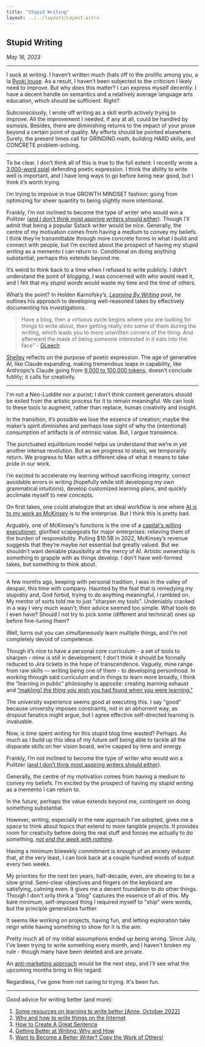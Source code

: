 ```yaml
---
title: "Stupid Writing"
layout: ../../layouts/Layout.astro
---
```


<h2> Stupid Writing </h2>
<p><i>May 16, 2023</i></p>

---

I suck at writing. I haven’t written much (hats off to the prolific among you, a la [Ryoki Inuoe](https://www.notion.so/Stupid-Writing-c6410076538649e9b3a63a5977650284). As a result, I haven’t been subjected to the criticism I likely need to improve. But why does this matter? I can express myself decently. I have a decent handle on semantics and a relatively average language arts education, which should be sufficient. Right?

Subconsciously, I wrote off writing as a skill worth actively trying
to improve. All the improvement I needed, if any at all, could be 
handled by osmosis. Besides, there are diminishing returns
to the impact of your prose beyond a certain point of quality. My 
efforts should be pointed elsewhere. Surely, the present times call for 
GRINDING math, building HARD skills, and CONCRETE problem-solving.

---

To be clear, I don’t think all of this is true to the full extent: I recently wrote a [3,000-word spiel](https://www.hamidah.me/posts/poetrydefence/) defending poetic expression. I think the ability to write well is important, and I have long ways to go before being near good, but I think it’s worth trying. 

I’m trying to improve in true GROWTH MINDSET fashion: going from optimizing for sheer quantity to being slightly more intentional.

Frankly, I’m not inclined to become the type of writer who would win a Pulitzer ([and I don’t think most aspiring writers should either](https://malwarwickonbooks.com/how-much-is-a-pulitzer-prize-worth/)). Though I’ll admit that being a popular Sstack writer would be nice. Generally, the centre of my motivation comes from having a medium to convey my beliefs. I think they’re transmittable through more concrete forms in what I build and connect with people, but I’m excited about the prospect of having my *stupid writing* as a memento I can return to. Conditional on doing anything substantial; perhaps this extends beyond me.

It’s weird to think back to a time when I refused to write publicly. I didn’t understand the point of *blogging*, I was concerned with who would read it, and I felt that my *stupid words* would waste my time and the time of others. 

What’s the point? In Holden Karnofsky’s, [*Learning By Writing*](https://www.cold-takes.com/learning-by-writing/) post, he outlines his approach to developing well-reasoned takes by effectively documenting his investigations.

>Have a blog, then a virtuous cycle begins where you are looking for things to write about, then getting really into some of them during the writing, which leads you to more unwritten corners of the thing. And afterward the mask of being someone interested in it eats into the face” - [GLeech](https://www.gleech.org/hype#:~:text=Have%20a%20blog%2C%20then%20a%20virtuous%20cycle%20begins%20where%20you%20are%20looking%20for%20things%20to%20write%20about%2C%20then%20getting%20really%20into%20some%20of%20them%20during%20the%20writing%2C%20which%20leads%20you%20to%20more%20unwritten%20corners%20of%20the%20thing.%20And%20afterward%20the%20mask%20of%20being%20someone%20interested%20in%20it%20eats%20into%20the%20face) 

[Shelley](https://www.poetryfoundation.org/articles/69388/a-defence-of-poetry) reflects on the purpose of poetic expression. The age of generative AI, like Claude expanding, making tremendous leaps in capability, like Anthropic’s Claude going from [9,000 to 100,000 tokens,](https://www.anthropic.com/index/100k-context-windows) doesn’t conclude futility; it calls for creativity. 

---

I'm not a Neo-Luddite nor a purist;  I don’t think content generators should be exiled from the artistic process for it to remain meaningful. We can look to these tools to augment, rather than replace, human creativity and insight.

In the transition, it’s possible we lose the essence of creation; maybe the maker’s spirit diminishes and perhaps lose sight of why the (intentional) consumption of artifacts is of intrinsic value. But, I argue transience. 

The punctuated equilibrium model helps us understand that we’re in yet another intense revolution. But as we progress to stasis, we temporarily return. We progress to Man with a different idea of what it means to take pride in our work.

I’m excited to accelerate my learning without sacrificing integrity, correct avoidable errors in writing (hopefully while still developing my own grammatical intuitions), develop customized learning plans, and quickly acclimate myself to new concepts.

On first takes, one could analogize that an ideal workflow is one where [AI is to my work as McKinsey](https://www.newyorker.com/science/annals-of-artificial-intelligence/will-ai-become-the-new-mckinsey) is to the enterprise. But I think this is pretty bad.

Arguably, one of McKinsey's functions is the one of a [capital's willing executioner](https://www.currentaffairs.org/2019/02/mckinsey-company-capitals-willing-executioners#:~:text=An%20insider's%20perspective%20on%20how,spreads%20the%20gospel%20of%20capitalism%E2%80%A6&text=The%20author%20of%20this%20piece%20has%20chosen%20to%20maintain%20anonymity.), glorified scapegoats for major enterprises: relieving them of the burden of responsibility.  Pulling $10.5B in 2022, McKinsey’s revenue suggests that they’re maybe not essential but greatly valued. But we shouldn’t want deniable plausibility at the mercy of AI. Artistic ownership is something to grapple with as things develop. I don’t have well-formed takes, but something to think about.

---

A few months ago, keeping with personal tradition, I was in the valley of despair, this time with company. Haunted by the feat that is remedying my stupidity and, God forbid, trying to do anything meaningful, I rambled on. My mentor of sorts told me to just "sharpen my tools".  Undeniably cracked in a way I very much wasn’t; their advice seemed too simple. What tools do I even have? Should I not try to pick some (different and technical) ones up before fine-tuning them?

Well, turns out you can simultaneously learn multiple things, and I’m not completely devoid of competence. 

Though it’s nice to have a personal core curriculum  - a set of tools to sharpen - mine is still in development; I don’t think it should be formally reduced to Jira tickets in the hope of transcendence. Vaguely, mine range from raw skills — writing being one of them - to developing personhood.  In working through said curriculum and in things to learn more broadly, I think the “learning in public” philosophy is apposite: creating learning exhaust and [“mak[ing] the thing you wish you had found when you were learning.”](https://www.notion.so/Stupid-Writing-c6410076538649e9b3a63a5977650284)

The university experience seems good at executing this. I say "good" because university imposes constraints, not in an abhorrent way, as dropout fanatics might argue, but I agree effective self-directed learning is invaluable. 

Now, is time spent writing for this stupid blog time wasted? Perhaps. As much as I build up this idea of my future self being able to tackle all the disparate skills on her vision board, we’re capped by time and energy. 

Frankly, I’m not inclined to become the type of writer who would win a Pulitzer ([and I don’t think most aspiring writers should either](https://malwarwickonbooks.com/how-much-is-a-pulitzer-prize-worth/)). 

Generally, the centre of my motivation comes from having a medium to convey my beliefs.  I’m excited by the prospect of having my *stupid writing* as a memento I can return to. 

In the future, perhaps the value extends beyond me, contingent on doing something substantial.

However, writing, especially in the new approach I’ve adopted, gives me a space to think about topics that extend to more tangible projects. It provides room for creativity before doing the real stuff and forces me actually to do something, *[not end the week with nothing](https://training.kalzumeus.com/newsletters/archive/do-not-end-the-week-with-nothing?curius=1417,2642,2438)*. 

Having a minimum biweekly commitment is enough of an anxiety inducer that, at the very least, I can look back at a couple hundred words of output every two weeks. 

My priorities for the next ten years, half-decade, even, are showing to be a slow grind. Semi-clear objectives and fingers on the keyboard are satisfying, calming even. It gives me a decent foundation to do other things. Though I don't only think a "blog" captures the essence of all of this. My bare minimum, self-imposed thing I required myself to "ship" were words, but the principle generalizes further.

It seems like working on projects, having fun, and letting exploration take reign while having something to show for it is the aim.

Pretty much all of my initial assumptions ended up being wrong. Since July, I've been trying to write something every month, and I haven't broken my rule - though many have been deleted and are private. 

An [anti-marketing approach](https://notes.nicolevanderhoeven.com/Anti-marketing) would be the next step, and I’ll see what the upcoming months bring in this regard. 

Regardless, I’ve gone from not caring to trying. It's been fun.

---

Good advice for writing better (and more):
1. [Some resources on learning to write better [Anne, October 2022]](https://docs.google.com/document/d/1WloTECTLIuP2hSzkUKutD286U5hIOQjZszEGAE0H8HA/edit)
2. [Why and how to write things on the Internet](https://www.benkuhn.net/writing/)
3. [How to Create A Great Sentence](https://thenarrativearc.org/sentence-and-syntax)
4. [Getting Better at Writing: Why and How](https://forum.effectivealtruism.org/posts/PgQdvoPRxZbw7Kqxu/getting-better-at-writing-why-and-how)
5. [Want to Become a Better Writer? Copy the Work of Others!](https://www.artofmanliness.com/career-wealth/career/want-to-become-a-better-writer-copy-the-work-of-others/?curius=2438) 
